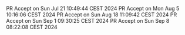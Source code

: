 PR Accept on Sun Jul 21 10:49:44 CEST 2024
PR Accept on Mon Aug  5 10:16:06 CEST 2024
PR Accept on Sun Aug 18 11:09:42 CEST 2024
PR Accept on Sun Sep  1 09:30:25 CEST 2024
PR Accept on Sun Sep  8 08:22:08 CEST 2024
